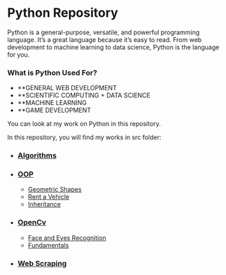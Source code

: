 # Python Repository

Python is a general-purpose, versatile, and powerful programming language. It’s a great language because it’s easy to read. From web development to machine learning to data science, Python is the language for you.

### What is Python Used For?

* **GENERAL WEB DEVELOPMENT
* **SCIENTIFIC COMPUTING + DATA SCIENCE
* **MACHINE LEARNING
* **GAME DEVELOPMENT

You can look at my work on Python in this repository.

In this repository, you will find my works in src folder:

* ### [Algorithms](https://github.com/ugurcankok/Python/tree/master/src/Algorithms)
 
* ### [OOP](https://github.com/ugurcankok/Python/tree/master/src/OOP)
  * [Geometric Shapes](https://github.com/ugurcankok/Python/tree/master/src/OOP/Geometric%20Shapes)
  * [Rent a Vehicle](https://github.com/ugurcankok/Python/tree/master/src/OOP/Rent%20a%20Vehicle)
  * [Inheritance](https://github.com/ugurcankok/Python/tree/master/src/OOP/inheritance)

* ### [OpenCv](https://github.com/ugurcankok/Python/tree/master/src/OpenCv)
  * [Face and Eyes Recognition](https://github.com/ugurcankok/Python/tree/master/src/OpenCv/Face%20and%20Eyes%20Recognition)
  * [Fundamentals](https://github.com/ugurcankok/Python/tree/master/src/OpenCv/Fundamentals)

* ### [Web Scraping](https://github.com/ugurcankok/Python/tree/master/src/Web%20Scraping)
